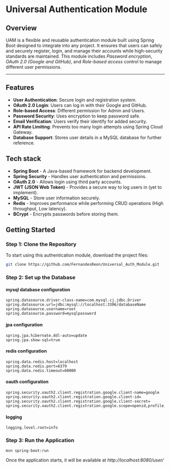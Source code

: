 # Universal Authentication Module

## Overview
UAM is a flexible and reusable authentication module built using Spring Boot designed to integrate into
any project. It ensures that users can safely and securely register, login, and manage their accounts while high-security
standards are maintained. This module includes *Password encryption*, *OAuth 2.0 (Google and GitHub)*, and *Role-based access*
control to manage different user permissions.

---

## Features
* **User Authentication**: Secure login and registration system.
* **OAuth 2.0 Login**: Users can log in with their Google and GitHub.
* **Role-based Access**: Different permission for Admin and Users.
* **Password Security**: Uses encryption to keep password safe.
* **Email Verification**: Users verify their identify for added security.
* **API Rate Limiting**: Prevents too many login attempts using Spring Cloud Gateway.
* **Database Support**: Stores user details in a MySQL database for further reference.

## Tech stack
* **Spring Boot** - A Java-based framework for backend development.
* **Spring Security** - Handles user authentication and permissions.
* **OAuth 2.0** - Allows login using third party accounts.
* **JWT (JSON Web Token)** - Provides a secure way to log users in (yet to implement).
* **MySQL** - Store user information securely.
* **Redis** - Improves performance while performing CRUD operations (High throughput, Low latency).
* **BCrypt** - Encrypts passwords before storing them.


## Getting Started

### Step 1: Clone the Repository
To start using this authentication module, download the project files:
```sh
git clone https://github.com/FernandesReon/Universal_Auth_Module.git
```

### Step 2: Set up the Database
#### mysql database configuration
````
spring.datasource.driver-class-name=com.mysql.cj.jdbc.Driver
spring.datasource.url=jdbc:mysql://localhost:3306/databaseName
spring.datasource.username=root
spring.datasource.password=mysqlpassword
````

#### jpa configuration
````
spring.jpa.hibernate.ddl-auto=update
spring.jpa.show-sql=true
````

#### redis configuration
````
spring.data.redis.host=localhost
spring.data.redis.port=6379
spring.data.redis.timeout=60000
````

#### oauth configuration
````
spring.security.oauth2.client.registration.google.client-name=google
spring.security.oauth2.client.registration.google.client-id=
spring.security.oauth2.client.registration.google.client-secret=
spring.security.oauth2.client.registration.google.scope=openid,profile,email
````

#### logging
````
logging.level.root=info
````

### Step 3: Run the Application
```
mvn spring-boot:run
```
Once the application starts, it will be available at *http://localhost:8080/user/*